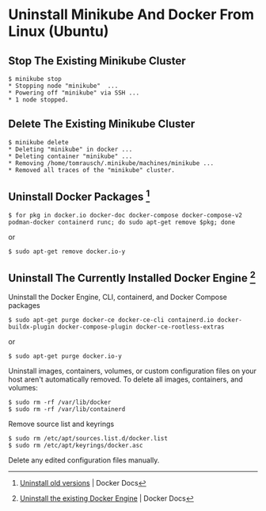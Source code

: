 # Uninstall Minikube And Docker From Linux (Ubuntu)

## Stop The Existing Minikube Cluster
```
$ minikube stop
* Stopping node "minikube"  ...
* Powering off "minikube" via SSH ...
* 1 node stopped.
```

## Delete The Existing Minikube Cluster
```
$ minikube delete
* Deleting "minikube" in docker ...
* Deleting container "minikube" ...
* Removing /home/tomrausch/.minikube/machines/minikube ...
* Removed all traces of the "minikube" cluster.
```

## Uninstall Docker Packages [^1]
```
$ for pkg in docker.io docker-doc docker-compose docker-compose-v2 podman-docker containerd runc; do sudo apt-get remove $pkg; done
```
or
```
$ sudo apt-get remove docker.io-y
```

[^1]: [Uninstall old versions](https://docs.docker.com/engine/install/ubuntu/#uninstall-old-versions) | Docker Docs


## Uninstall The Currently Installed Docker Engine [^2]
Uninstall the Docker Engine, CLI, containerd, and Docker Compose packages
```
$ sudo apt-get purge docker-ce docker-ce-cli containerd.io docker-buildx-plugin docker-compose-plugin docker-ce-rootless-extras
```
or
```
$ sudo apt-get purge docker.io-y
```

Uninstall images, containers, volumes, or custom configuration files on your host aren't automatically removed. To delete all images, containers, and volumes:
```
$ sudo rm -rf /var/lib/docker
$ sudo rm -rf /var/lib/containerd
```

Remove source list and keyrings
```
$ sudo rm /etc/apt/sources.list.d/docker.list
$ sudo rm /etc/apt/keyrings/docker.asc
```

Delete any edited configuration files manually.

[^2]: [Uninstall the existing Docker Engine](https://docs.docker.com/engine/install/ubuntu/#uninstall-docker-engine) | Docker Docs
